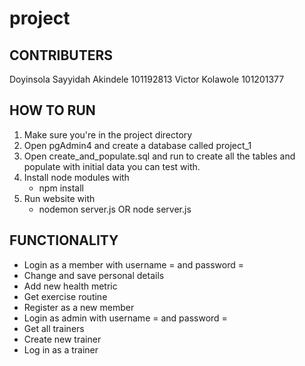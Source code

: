 # project
CONTRIBUTERS
------------
Doyinsola Sayyidah Akindele     101192813
Victor Kolawole                 101201377

HOW TO RUN
----------
1. Make sure you're in the project directory
2. Open pgAdmin4 and create a database called project_1
3. Open create_and_populate.sql and run to create all the tables and populate with initial data you can test with.
4. Install node modules with
    - npm install
5. Run website with
    - nodemon server.js OR 
      node server.js

FUNCTIONALITY
-------------
- Login as a member with username = <damibisi> and password = <damispassword>
- Change and save personal details
- Add new health metric
- Get exercise routine
- Register as a new member
- Login as admin with username = <admin> and password = <admin>
- Get all trainers
- Create new trainer
- Log in as a trainer